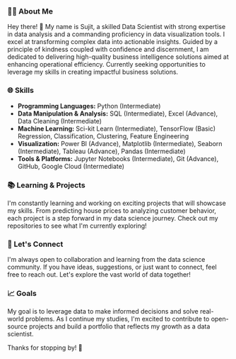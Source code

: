 ### 👨‍💻 About Me

Hey there! 👋 My name is Sujit, a skilled Data Scientist with strong expertise in data analysis and a commanding proficiency in data visualization tools. I excel at transforming complex data into actionable insights. Guided by a principle of kindness coupled with confidence and discernment, I am dedicated to delivering high-quality business intelligence solutions aimed at enhancing operational efficiency. Currently seeking opportunities to leverage my skills in creating impactful business solutions.


### 🌐 Skills

- **Programming Languages:** Python (Intermediate)
- **Data Manipulation & Analysis:** SQL (Intermediate), Excel (Advance), Data Cleaning (Intermediate)
- **Machine Learning:** Sci-kit Learn (Intermediate), TensorFlow (Basic) Regression, Classification, Clustering, Feature Engineering
- **Visualization:** Power BI (Advance), Matplotlib (Intermediate), Seaborn (Intermediate), Tableau (Advance), Pandas (Intermediate)
- **Tools & Platforms:** Jupyter Notebooks (Intermediate), Git (Advance), GitHub, Google Cloud (Intermediate)

### 📚 Learning & Projects

I'm constantly learning and working on exciting projects that will showcase my skills. From predicting house prices to analyzing customer behavior, each project is a step forward in my data science journey. Check out my repositories to see what I'm currently exploring!

### 🤝 Let's Connect

I'm always open to collaboration and learning from the data science community. If you have ideas, suggestions, or just want to connect, feel free to reach out. Let's explore the vast world of data together!

### 📈 Goals

My goal is to leverage data to make informed decisions and solve real-world problems. As I continue my studies, I'm excited to contribute to open-source projects and build a portfolio that reflects my growth as a data scientist.

Thanks for stopping by! 🚀
